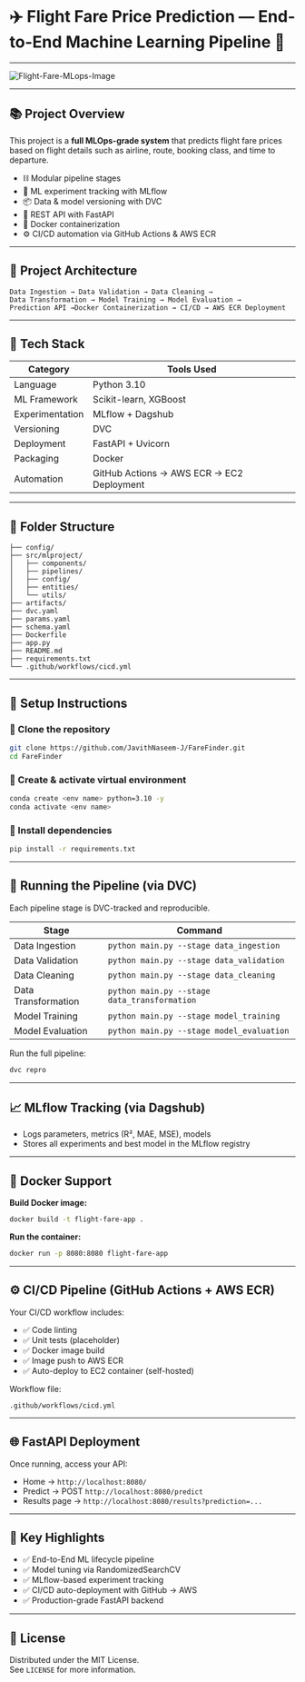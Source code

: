 # ✈️ Flight Fare Price Prediction — End-to-End Machine Learning Pipeline 🚀

---

![Flight-Fare-MLops-Image](https://github.com/user-attachments/assets/588a03d2-8ac2-49da-ba66-068ba90a8caf)

---

## 📚 Project Overview

This project is a **full MLOps-grade system** that predicts flight fare prices based on flight details such as airline, route, booking class, and time to departure.

- ⛓️ Modular pipeline stages
- 🧪 ML experiment tracking with MLflow
- 📦 Data & model versioning with DVC
- 🚀 REST API with FastAPI
- 🐳 Docker containerization
- ⚙️ CI/CD automation via GitHub Actions & AWS ECR

---

## 🏧 Project Architecture

```
Data Ingestion → Data Validation → Data Cleaning →
Data Transformation → Model Training → Model Evaluation →
Prediction API →Docker Containerization → CI/CD → AWS ECR Deployment
```

---

## 🚀 Tech Stack

| Category        | Tools Used                                |
| --------------- | ----------------------------------------- |
| Language        | Python 3.10                               |
| ML Framework    | Scikit-learn, XGBoost                     |
| Experimentation | MLflow + Dagshub                          |
| Versioning      | DVC                                       |
| Deployment      | FastAPI + Uvicorn                         |
| Packaging       | Docker                                    |
| Automation      | GitHub Actions → AWS ECR → EC2 Deployment |

---

## 📂 Folder Structure

```
├── config/
├── src/mlproject/
│   ├── components/
│   ├── pipelines/
│   ├── config/
│   ├── entities/
│   └── utils/
├── artifacts/
├── dvc.yaml
├── params.yaml
├── schema.yaml
├── Dockerfile
├── app.py
├── README.md
├── requirements.txt
└── .github/workflows/cicd.yml
```

---

## 💠 Setup Instructions

### 🔹 Clone the repository

```bash
git clone https://github.com/JavithNaseem-J/FareFinder.git
cd FareFinder
```

### 🔹 Create & activate virtual environment

```bash
conda create <env name> python=3.10 -y
conda activate <env name>
```

### 🔹 Install dependencies

```bash
pip install -r requirements.txt
```

---

## 🧪 Running the Pipeline (via DVC)

Each pipeline stage is DVC-tracked and reproducible.

| Stage               | Command                                      |
| ------------------- | -------------------------------------------- |
| Data Ingestion      | `python main.py --stage data_ingestion`      |
| Data Validation     | `python main.py --stage data_validation`     |
| Data Cleaning       | `python main.py --stage data_cleaning`       |
| Data Transformation | `python main.py --stage data_transformation` |
| Model Training      | `python main.py --stage model_training`      |
| Model Evaluation    | `python main.py --stage model_evaluation`    |

Run the full pipeline:

```bash
dvc repro
```

---

## 📈 MLflow Tracking (via Dagshub)

- Logs parameters, metrics (R², MAE, MSE), models
- Stores all experiments and best model in the MLflow registry

---

## 🐳 Docker Support

**Build Docker image:**

```bash
docker build -t flight-fare-app .
```

**Run the container:**

```bash
docker run -p 8080:8080 flight-fare-app
```

---

## ⚙️ CI/CD Pipeline (GitHub Actions + AWS ECR)

Your CI/CD workflow includes:

- ✅ Code linting
- ✅ Unit tests (placeholder)
- ✅ Docker image build
- ✅ Image push to AWS ECR
- ✅ Auto-deploy to EC2 container (self-hosted)

Workflow file:

```
.github/workflows/cicd.yml
```

---

## 🌐 FastAPI Deployment

Once running, access your API:

- Home → `http://localhost:8080/`
- Predict → POST `http://localhost:8080/predict`
- Results page → `http://localhost:8080/results?prediction=...`

---

## 🧠 Key Highlights

- ✅ End-to-End ML lifecycle pipeline
- ✅ Model tuning via RandomizedSearchCV
- ✅ MLflow-based experiment tracking
- ✅ CI/CD auto-deployment with GitHub → AWS
- ✅ Production-grade FastAPI backend

---

## 📄 License

Distributed under the MIT License.\
See `LICENSE` for more information.

